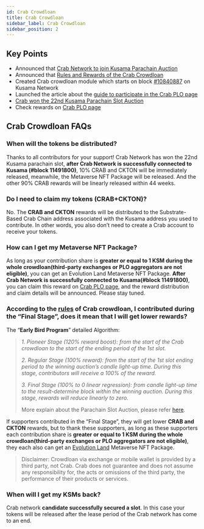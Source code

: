 ```yaml
---
id: Crab Crowdloan
title: Crab Crowdloan
sidebar_label: Crab Crowdloan
sidebar_position: 2
---
```


## Key Points

- Announced that [Crab Network to join Kusama Parachain Auction](https://medium.com/@darwinianetwork/crab-network-to-join-kusama-parachain-auction-db007bffb4d5)
- Announced that [Rules and Rewards of the Crab Crowdloan](https://medium.com/@darwinianetwork/support-crab-while-investing-in-the-next-generation-infrastructure-for-the-web3-0-metaverse-d194ff902f6d)
- Created Crab crowdloan module which starts on block [#10840887](https://kusama.subscan.io/block/10840887) on Kusama Network
- Launched the article about the [guide to participate in the Crab PLO page](https://medium.com/@darwinianetwork/guide-to-participate-in-the-crab-plo-e9b145bed4c9)
- [Crab won the 22nd Kusama Parachain Slot Auction](https://medium.com/@darwinianetwork/crab-network-will-connect-with-the-kusama-network-as-the-22nd-parachain-slot-41881143ec32)
- Check rewards on [Crab PLO page](https://crab.network/plo_contribute)

## Crab Crowdloan FAQs

### When will the tokens be distributed?

Thanks to all contributors for your support! Crab Network has won the 22nd Kusama parachain slot, **after Crab Network is successfully connected to Kusama (#block 11491800)**, 10% CRAB and CKTON will be immediately released, meanwhile, the Metaverse NFT Package will be released. And the other 90% CRAB rewards will be linearly released within 44 weeks.

### Do I need to claim my tokens (CRAB+CKTON)?

No. The **CRAB and CKTON** rewards will be distributed to the Substrate-Based Crab Chain address associated with the Kusama address you used to contribute. In other words, you also don’t need to create a Crab account to receive your tokens.

### How can I get my Metaverse NFT Package?

As long as your contribution share is **greater or equal to 1 KSM during the whole crowdloan(third-party exchanges or PLO aggregators are not eligible)**, you can get an Evolution Land Metaverse NFT Package. **After Crab Network is successfully connected to Kusama(#block 11491800)**, you can claim this reward on [Crab PLO page](https://crab.network/plo_contribute), and the reward distribution and claim details will be announced. Please stay tuned.

### According to the [rules](https://medium.com/@darwinianetwork/support-crab-while-investing-in-the-next-generation-infrastructure-for-the-web3-0-metaverse-d194ff902f6d) of Crab crowdloan, I contributed during the “Final Stage”, does it mean that I will get lower rewards?

The “**Early Bird Program**” detailed Algorithm:

>
>*1. Pioneer Stage (120% reward boost): from the start of the Crab crowdloan to the start of the ending period of the 1st slot.*
>
>*2. Regular Stage (100% reward): from the start of the 1st slot ending period to the winning auction’s candle light-up time. During this stage, contributors will receive a 100% of the reward.*
>
>*3. Final Stage (100% to 0 linear regression): from candle light-up time to the result-determine block within the winning auction. During this stage, rewards will reduce linearly to zero.*
>
> More explain about the Parachain Slot Auction, please refer [here](https://www.notion.so/Parachain-Slot-Auction-e6ab3e61d9c844efb2ec525fcc60f7db).


If supporters contributed in the “Final Stage”, they will get lower **CRAB and CKTON** rewards, but to thank these supporters, as long as these supporters each contribution share is **greater or equal to 1 KSM during the whole crowdloan(third-party exchanges or PLO aggregators are not eligible)**, they each also can get an [Evolution Land](evolution.land) Metaverse NFT Package.

>
>Disclaimer: Crowdloan via exchange or mobile wallet is provided by a third party, not Crab. Crab does not guarantee and does not assume any responsibility for, the acts or omissions of the third party, the performance of their products or services.
>

### When will I get my KSMs back?

Crab network **candidate successfully secured a slot**. In this case your tokens will be released after the lease period of the Crab network has come to an end.